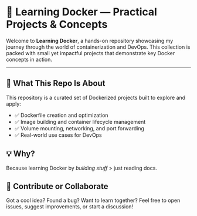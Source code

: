 # 🐳 Learning Docker — Practical Projects & Concepts

Welcome to **Learning Docker**, a hands-on repository showcasing my journey through the world of containerization and DevOps. This collection is packed with small yet impactful projects that demonstrate key Docker concepts in action.

---

## 🚀 What This Repo Is About

This repository is a curated set of Dockerized projects built to explore and apply:

- ✅ Dockerfile creation and optimization
- ✅ Image building and container lifecycle management
- ✅ Volume mounting, networking, and port forwarding
- ✅ Real-world use cases for DevOps

## 💡 Why?

Because learning Docker by *building stuff* > just reading docs.

## 🤝 Contribute or Collaborate

Got a cool idea? Found a bug? Want to learn together? Feel free to open issues, suggest improvements, or start a discussion!
